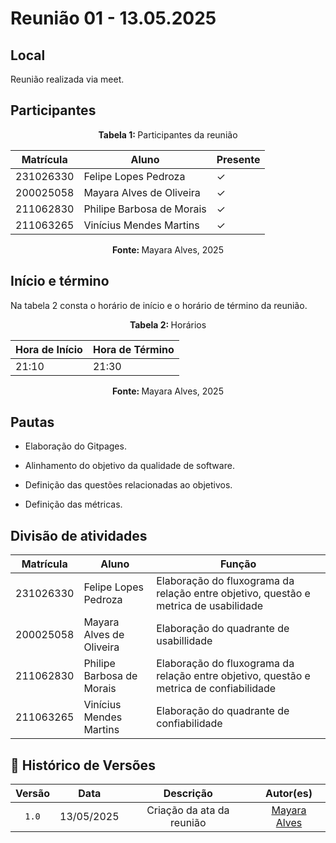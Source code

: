 # Reunião 01 - 13.05.2025

## Local
Reunião realizada via meet.

## Participantes

<p align="center"><strong> Tabela 1:  </strong>Participantes da reunião</p>


| Matrícula | Aluno                               | Presente |
| --------- | ----------------------------------- | -------- |
| 231026330 | Felipe Lopes Pedroza       | ✓       |
| 200025058 | Mayara Alves de Oliveira | ✓        |
| 211062830 | Philipe Barbosa de Morais           | ✓        |
| 211063265 | Vinícius Mendes Martins          | ✓        |


<p align="center"><strong> Fonte: </strong> Mayara Alves, 2025</p>

<!-- 

    Se o membro estiver presente: ✓
    Se o membro faltar: x

 -->


## Início e término
Na tabela 2 consta o horário de início e o horário de término da reunião.


<p align="center"><strong>Tabela 2: </strong>Horários</p>

| Hora de Início | Hora de Término |
| -------------- | --------------- |
| 21:10         | 21:30         |

<p align="center"><strong>Fonte: </strong> Mayara Alves, 2025</p>


## Pautas


- Elaboração do Gitpages.

- Alinhamento do objetivo da qualidade de software.

- Definição das questões relacionadas ao objetivos.

- Definição das métricas.


## Divisão de atividades

| Matrícula | Aluno                               | Função |
| --------- | ----------------------------------- | -------- |
| 231026330 | Felipe Lopes Pedroza       | Elaboração do fluxograma da relação entre objetivo, questão e metrica de usabilidade     |
| 200025058 | Mayara Alves de Oliveira | Elaboração do quadrante de usabillidade     |
| 211062830 | Philipe Barbosa de Morais           | Elaboração do fluxograma da relação entre objetivo, questão e metrica de confiabilidade       |
| 211063265 | Vinícius Mendes Martins          | Elaboração do quadrante de confiabilidade    |


## 📑 Histórico de Versões

| Versão |    Data    | Descrição |            Autor(es)            |
| :----: | :--------: | :-------: | :-----------------------------: |
| `1.0`  | 13/05/2025 |   Criação da ata da reunião    | [Mayara Alves](https://github.com/mayara-tech) |

